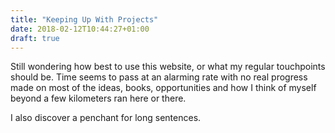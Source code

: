 ```yaml
---
title: "Keeping Up With Projects"
date: 2018-02-12T10:44:27+01:00
draft: true
---
```


Still wondering how best to use this website, or what my regular touchpoints should be. Time seems to pass at an alarming rate with no real progress made on most of the ideas, books, opportunities and how I think of myself beyond a few kilometers ran here or there.

I also discover a penchant for long sentences.
